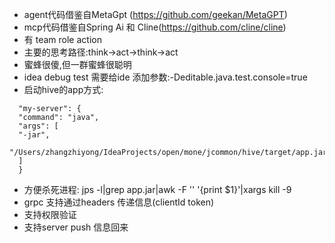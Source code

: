 + agent代码借鉴自MetaGpt (https://github.com/geekan/MetaGPT)
+ mcp代码借鉴自Spring Ai 和 Cline(https://github.com/cline/cline)
+ 有 team role action
+ 主要的思考路径:think->act->think->act
+ 蜜蜂很傻,但一群蜜蜂很聪明
+ idea debug test 需要给ide 添加参数:-Deditable.java.test.console=true
+ 启动hive的app方式:

```
  "my-server": {  
  "command": "java",  
  "args": [  
  "-jar",  
  "/Users/zhangzhiyong/IdeaProjects/open/mone/jcommon/hive/target/app.jar"  
  ]  
  }  
```
+ 方便杀死进程:  jps -l|grep app.jar|awk -F '' '{print $1}'|xargs kill -9
+ grpc 支持通过headers 传递信息(clientId token)
+ 支持权限验证
+ 支持server push 信息回来
